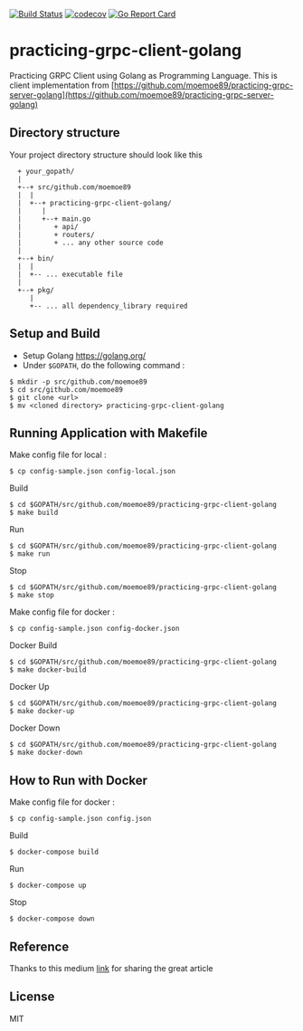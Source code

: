[![Build Status](https://travis-ci.org/moemoe89/practicing-grpc-client-golang.svg?branch=master)](https://travis-ci.org/moemoe89/practicing-grpc-client-golang)
[![codecov](https://codecov.io/gh/moemoe89/practicing-grpc-client-golang/branch/master/graph/badge.svg)](https://codecov.io/gh/moemoe89/practicing-grpc-client-golang)
[![Go Report Card](https://goreportcard.com/badge/github.com/moemoe89/practicing-grpc-client-golang)](https://goreportcard.com/report/github.com/moemoe89/practicing-grpc-client-golang)

# practicing-grpc-client-golang #

Practicing GRPC Client using Golang as Programming Language. This is client implementation from [https://github.com/moemoe89/practicing-grpc-server-golang](https://github.com/moemoe89/practicing-grpc-server-golang) 

## Directory structure
Your project directory structure should look like this
```
  + your_gopath/
  |
  +--+ src/github.com/moemoe89
  |  |
  |  +--+ practicing-grpc-client-golang/
  |     |
  |     +--+ main.go
  |        + api/
  |        + routers/
  |        + ... any other source code
  |
  +--+ bin/
  |  |
  |  +-- ... executable file
  |
  +--+ pkg/
     |
     +-- ... all dependency_library required

```

## Setup and Build

* Setup Golang <https://golang.org/>
* Under `$GOPATH`, do the following command :
```
$ mkdir -p src/github.com/moemoe89
$ cd src/github.com/moemoe89
$ git clone <url>
$ mv <cloned directory> practicing-grpc-client-golang
```

## Running Application with Makefile
Make config file for local :
```
$ cp config-sample.json config-local.json
```
Build
```
$ cd $GOPATH/src/github.com/moemoe89/practicing-grpc-client-golang
$ make build
```
Run
```
$ cd $GOPATH/src/github.com/moemoe89/practicing-grpc-client-golang
$ make run
```
Stop
```
$ cd $GOPATH/src/github.com/moemoe89/practicing-grpc-client-golang
$ make stop
```
Make config file for docker :
```
$ cp config-sample.json config-docker.json
```
Docker Build
```
$ cd $GOPATH/src/github.com/moemoe89/practicing-grpc-client-golang
$ make docker-build
```
Docker Up
```
$ cd $GOPATH/src/github.com/moemoe89/practicing-grpc-client-golang
$ make docker-up
```
Docker Down
```
$ cd $GOPATH/src/github.com/moemoe89/practicing-grpc-client-golang
$ make docker-down
```

## How to Run with Docker
Make config file for docker :
```
$ cp config-sample.json config.json
```
Build
```
$ docker-compose build
```
Run
```
$ docker-compose up
```
Stop
```
$ docker-compose down
```

## Reference

Thanks to this medium [link](https://toolbox.kurio.co.id/implementing-grpc-service-in-golang-afb9e05c0064) for sharing the great article

## License

MIT